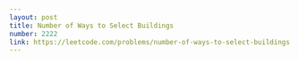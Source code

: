 ```yaml
---
layout: post
title: Number of Ways to Select Buildings
number: 2222
link: https://leetcode.com/problems/number-of-ways-to-select-buildings
---
```

